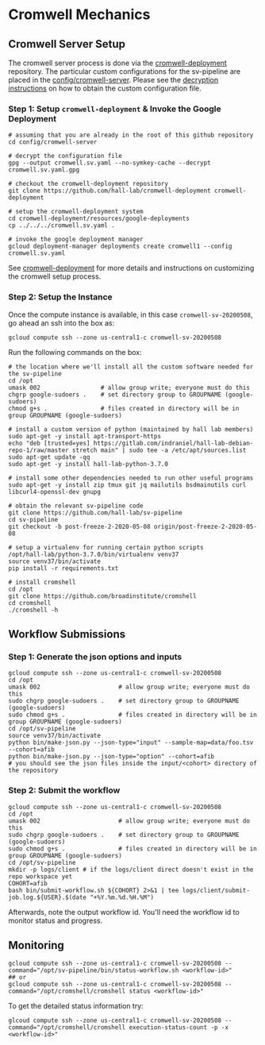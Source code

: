 # Cromwell Mechanics

## Cromwell Server Setup

The cromwell server process is done via the [cromwell-deployment][0] repository.  The particular custom configurations for the sv-pipeline are placed in the [config/cromwell-server][1].  Please see the [decryption instructions][2] on how to obtain the custom configuration file.

### Step 1:  Setup `cromwell-deployment` &amp; Invoke the Google Deployment

    # assuming that you are already in the root of this github repository
    cd config/cromwell-server
    
    # decrypt the configuration file
    gpg --output cromwell.sv.yaml --no-symkey-cache --decrypt cromwell.sv.yaml.gpg
    
    # checkout the cromwell-deployment repository
    git clone https://github.com/hall-lab/cromwell-deployment cromwell-deployment
    
    # setup the cromwell-deployment system
    cd cromwell-deployment/resources/google-deployments
    cp ../../../cromwell.sv.yaml .
    
    # invoke the google deployment manager
    gcloud deployment-manager deployments create cromwell1 --config cromwell.sv.yaml

See [cromwell-deployment][0] for more details and instructions on customizing the cromwell setup process.

### Step 2: Setup the Instance

Once the compute instance is available, in this case `cromwell-sv-20200508`, go ahead an ssh into the box as:

    gcloud compute ssh --zone us-central1-c cromwell-sv-20200508

Run the following commands on the box:

    # the location where we'll install all the custom software needed for the sv-pipeline
    cd /opt
    umask 002                 # allow group write; everyone must do this
    chgrp google-sudoers .    # set directory group to GROUPNAME (google-sudoers)
    chmod g+s .               # files created in directory will be in group GROUPNAME (google-sudoers)

    # install a custom version of python (maintained by hall lab members)
    sudo apt-get -y install apt-transport-https
    echo "deb [trusted=yes] https://gitlab.com/indraniel/hall-lab-debian-repo-1/raw/master stretch main" | sudo tee -a /etc/apt/sources.list
    sudo apt-get update -qq
    sudo apt-get -y install hall-lab-python-3.7.0

    # install some other dependencies needed to run other useful programs
    sudo apt-get -y install zip tmux git jq mailutils bsdmainutils curl libcurl4-openssl-dev gnupg

    # obtain the relevant sv-pipeline code
    git clone https://github.com/hall-lab/sv-pipeline
    cd sv-pipeline
    git checkout -b post-freeze-2-2020-05-08 origin/post-freeze-2-2020-05-08

    # setup a virtualenv for running certain python scripts
    /opt/hall-lab/python-3.7.0/bin/virtualenv venv37
    source venv37/bin/activate
    pip install -r requirements.txt

    # install cromshell
    cd /opt
    git clone https://github.com/broadinstitute/cromshell
    cd cromshell
    ./cromshell -h

## Workflow Submissions

### Step 1:  Generate the json options and inputs

    gcloud compute ssh --zone us-central1-c cromwell-sv-20200508
    cd /opt
    umask 002                      # allow group write; everyone must do this
    sudo chgrp google-sudoers .    # set directory group to GROUPNAME (google-sudoers)
    sudo chmod g+s .               # files created in directory will be in group GROUPNAME (google-sudoers)
    cd /opt/sv-pipeline
    source venv37/bin/activate
    python bin/make-json.py --json-type="input" --sample-map=data/foo.tsv --cohort=afib
    python bin/make-json.py --json-type="option" --cohort=afib
    # you should see the json files inside the input/<cohort> directory of the repository

### Step 2:  Submit the workflow

    gcloud compute ssh --zone us-central1-c cromwell-sv-20200508
    cd /opt
    umask 002                      # allow group write; everyone must do this
    sudo chgrp google-sudoers .    # set directory group to GROUPNAME (google-sudoers)
    sudo chmod g+s .               # files created in directory will be in group GROUPNAME (google-sudoers)
    cd /opt/sv-pipeline
    mkdir -p logs/client # if the logs/client direct doesn't exist in the repo workspace yet
    COHORT=afib
    bash bin/submit-workflow.sh ${COHORT} 2>&1 | tee logs/client/submit-job.log.${USER}.$(date "+%Y.%m.%d.%H.%M")

Afterwards, note the output workflow id.  You'll need the workflow id to monitor status and progress.

## Monitoring

    gcloud compute ssh --zone us-central1-c cromwell-sv-20200508 --command="/opt/sv-pipeline/bin/status-workflow.sh <workflow-id>"
    ## or
    gcloud compute ssh --zone us-central1-c cromwell-sv-20200508 --command="/opt/cromshell/cromshell status <workflow-id>"

To get the detailed status information try:

    glcoud compute ssh --zone us-central1-c cromwell-sv-20200508 --command="/opt/cromshell/cromshell execution-status-count -p -x <workflow-id>"

[0]:  https://github.com/hall-lab/cromwell-deployment
[1]:  https://github.com/hall-lab/sv-pipeline/tree/post-freeze-2-2020-05-08/config/cromwell-server
[2]:  https://github.com/hall-lab/sv-pipeline/blob/post-freeze-2-2020-05-08/config/cromwell-server/encryption-note.md
